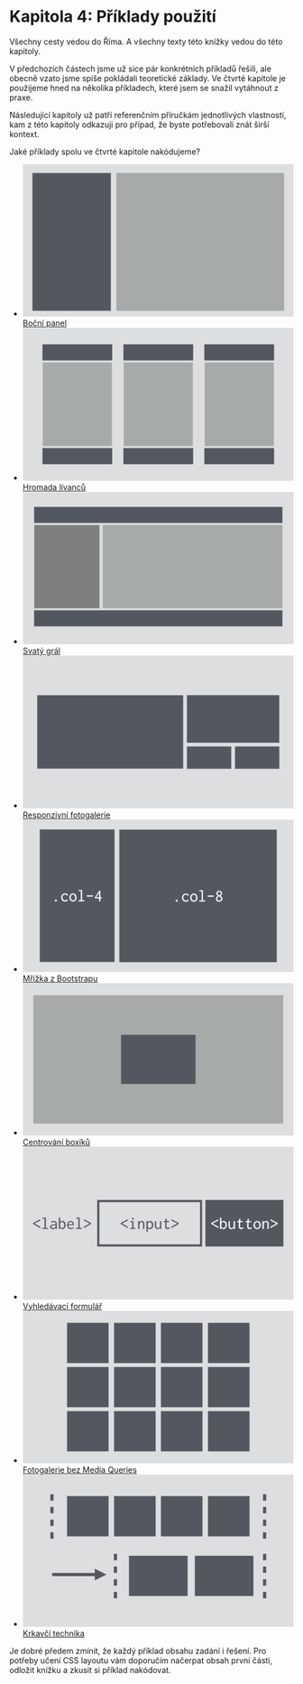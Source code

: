 # Kapitola 4: Příklady použití

Všechny cesty vedou do Říma. A všechny texty této knížky vedou do této kapitoly.

V předchozích částech jsme už sice pár konkrétních příkladů řešili, ale obecně vzato jsme spíše pokládali teoretické základy. Ve čtvrté kapitole je použijeme hned na několika příkladech, které jsem se snažil vytáhnout z praxe.

Následující kapitoly už patří referenčním příručkám jednotlivých vlastností, kam z této kapitoly odkazuji pro případ, že byste potřebovali znát širší kontext.

Jaké příklady spolu ve čtvrté kapitole nakódujeme?

<div class="inner-grid" markdown="1">

- ![Sidebar](../dist/images/small/vdlayout/schema-priklad-sidebar.png.png)  
[Boční panel](priklad-sidebar.md)
- ![Pancakes](../dist/images/small/vdlayout/schema-priklad-pancakes.png)  
[Hromada lívanců](priklad-pancakes.md)
- ![Holy grail](../dist/images/small/vdlayout/schema-priklad-holy-grail.png)  
[Svatý grál](priklad-holy-grail.md)
- ![Slevomat](../dist/images/small/vdlayout/schema-priklad-slevomat.png)  
[Responzivní fotogalerie](priklad-slevomat-gallery.md)
- ![Bootstrap](../dist/images/small/vdlayout/schema-priklad-bootstrap.png)  
[Mřížka z Bootstrapu](priklad-bootstrap-grid.md)
- ![Centrování](../dist/images/small/vdlayout/schema-priklad-centrovani.png)  
[Centrování boxíků](priklad-centrovani.md)
- ![Slevomat](../dist/images/small/vdlayout/schema-priklad-vyhledavani.png)  
[Vyhledávací formulář](priklad-formular-vyhledavani.md)
- ![Photogallery](../dist/images/small/vdlayout/schema-priklad-photogallery.png)  
[Fotogalerie bez Media Queries](priklad-photogallery.md)
- ![Raven](../dist/images/small/vdlayout/schema-priklad-raven.png)  
[Krkavčí technika](krkavci-technika.md)

</div>

Je dobré předem zmínit, že každý příklad obsahu zadání i řešení. Pro potřeby učení CSS layoutu vám doporučím načerpat obsah první části, odložit knížku a zkusit si příklad nakódovat.
